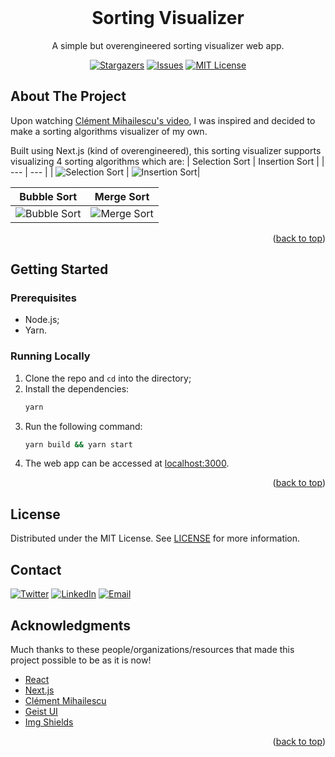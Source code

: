 <div id="top"></div>

<!-- PROJECT LOGO -->
<br />
<div align="center">
  <h1 align="center">Sorting Visualizer</h1>

  <p align="center">
    A simple but overengineered sorting visualizer web app.
  </p>
  
  <div align="center">
  
  [![Stargazers][stars-shield]][stars-url]
  [![Issues][issues-shield]][issues-url]
  [![MIT License][license-shield]][license-url]

  </div>
</div>

<!-- ABOUT THE PROJECT -->
## About The Project

Upon watching [Clément Mihailescu's video](https://www.youtube.com/watch?v=n4t_-NjY_Sg&t=533s), 
I was inspired and decided to make a sorting algorithms visualizer of my own.

Built using Next.js (kind of overengineered), this sorting visualizer supports visualizing
4 sorting algorithms which are:
| Selection Sort | Insertion Sort |
| --- | --- |
| ![Selection Sort](https://user-images.githubusercontent.com/45989466/180677859-7aa7b618-fff8-4c70-8176-6e668e6592eb.gif) | ![Insertion Sort](https://user-images.githubusercontent.com/45989466/180677892-e51c05f8-b771-49aa-bfc7-cb4490850641.gif)|

| Bubble Sort | Merge Sort |
| --- | --- |
| ![Bubble Sort](https://user-images.githubusercontent.com/45989466/180678021-1ab4dfd3-0d5e-485b-94b6-1cf95c8bbecf.gif) | ![Merge Sort](https://user-images.githubusercontent.com/45989466/180678071-2203333c-630e-4ca1-b4f9-3f6f3370e511.gif) |

<p align="right">(<a href="#top">back to top</a>)</p>


<!-- GETTING STARTED -->
## Getting Started
### Prerequisites
- Node.js;
- Yarn.

### Running Locally
1. Clone the repo and `cd` into the directory;
2. Install the dependencies:
    ```bash
    yarn
    ```
3. Run the following command:
   ```bash
   yarn build && yarn start
   ```
4. The web app can be accessed at [localhost:3000](http://localhost:3000).

<p align="right">(<a href="#top">back to top</a>)</p>

<!-- LICENSE -->
## License

Distributed under the MIT License. See [LICENSE][license-url] for more information.


<!-- CONTACT -->
## Contact

[![Twitter][twitter-shield]][twitter-url] 
[![LinkedIn][linkedin-shield]][linkedin-url] 
[![Email][gmail-shield]][mail-url]

<!-- ACKNOWLEDGMENTS -->
## Acknowledgments

Much thanks to these people/organizations/resources that made this project possible to be as it is now!

* [React](https://reactjs.org)
* [Next.js](https://nextjs.org)
* [Clément Mihailescu](https://www.youtube.com/channel/UCaO6VoaYJv4kS-TQO_M-N_g)
* [Geist UI](https://geist-ui.dev/en-us)
* [Img Shields](https://shields.io)

<p align="right">(<a href="#top">back to top</a>)</p>



<!-- MARKDOWN LINKS & IMAGES -->
<!-- https://www.markdownguide.org/basic-syntax/#reference-style-links -->
[repo-url]: (https://github.com/danilhendrasr/sorting-visualizer)
[stars-shield]: https://img.shields.io/github/stars/danilhendrasr/sorting-visualizer.svg?style=for-the-badge
[stars-url]: https://github.com/danilhendrasr/sorting-visualizer/stargazers
[issues-shield]: https://img.shields.io/github/issues/danilhendrasr/sorting-visualizer.svg?style=for-the-badge
[issues-url]: https://github.com/danilhendrasr/sorting-visualizer/issues
[license-shield]: https://img.shields.io/github/license/danilhendrasr/sorting-visualizer.svg?style=for-the-badge
[license-url]: https://github.com/danilhendrasr/sorting-visualizer/blob/main/LICENSE

[twitter-shield]: https://img.shields.io/badge/Twitter-1DA1F2.svg?style=for-the-badge&logo=twitter&logoColor=white
[twitter-url]: https://twitter.com/danilhendrasr
[linkedin-shield]: https://img.shields.io/badge/LinkedIn-0A66C2.svg?style=for-the-badge&logo=linkedin&logoColor=white
[linkedin-url]: https://linkedin.com/in/danilhendrasr
[gmail-shield]: https://img.shields.io/badge/Email-EA4335.svg?style=for-the-badge&logo=gmail&logoColor=white
[mail-url]: mailto:danilhendrasr@gmail.com

[rust-shield]: https://img.shields.io/badge/rust-000?style=for-the-badge&logo=rust&logoColor=white
[rust-url]: https://rust-lang.org/
[postgre-shield]: https://img.shields.io/badge/PostgreSQL-4169e1?style=for-the-badge&logo=postgresql&logoColor=white
[postgre-url]: https://postgresql.org/
[redis-shield]: https://img.shields.io/badge/Redis-dc382d?style=for-the-badge&logo=redis&logoColor=white
[redis-url]: https://redis.io/
[actix-web-shield]: https://img.shields.io/badge/actix%20web-111?style=for-the-badge
[actix-web-url]: https://actix.rs/
[postmark-shield]: https://img.shields.io/badge/postmark-ffde00?style=for-the-badge
[postmark-url]: https://postmarkapp.com/
